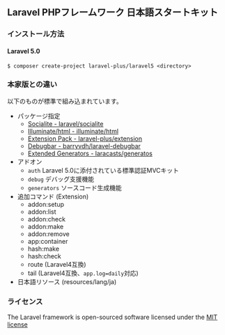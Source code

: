 ## Laravel PHPフレームワーク 日本語スタートキット

### インストール方法

#### Laravel 5.0
```Console
$ composer create-project laravel-plus/laravel5 <directory>
```

### 本家版との違い

以下のものが標準で組み込まれています。
- パッケージ指定
	- [Socialite - laravel/socialite](http://github.com/laravel/socialite)
	- [Illuminate/html - illuminate/html](http://github.com/illuminate/html)
	- [Extension Pack - laravel-plus/extension](http://github.com/jumilla/laravel-extension)
	- [Debugbar - barryvdh/laravel-debugbar](http://github.com/barryvdh/laravel-debugbar)
	- [Extended Generators - laracasts/generatos](https://github.com/laracasts/Laravel-5-Generators-Extended)
- アドオン
	- `auth` Laravel 5.0に添付されている標準認証MVCキット
	- `debug` デバッグ支援機能
	- `generators` ソースコード生成機能
- 追加コマンド (Extension)
	- addon:setup
	- addon:list
	- addon:check
	- addon:make
	- addon:remove
	- app:container
	- hash:make
	- hash:check
	- route (Laravel4互換)
	- tail (Laravel4互換、`app.log=daily`対応)
- 日本語リソース (resources/lang/ja)

### ライセンス

The Laravel framework is open-sourced software licensed under the [MIT license](http://opensource.org/licenses/MIT)
